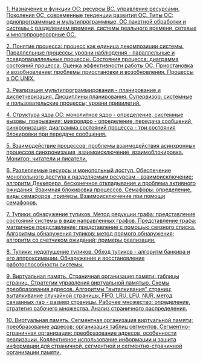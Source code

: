 [1. Назначение и функции ОС: ресурсы ВС, управление ресурсами. Поколения ОС, современные тенденции развития ОС. Типы ОС: однопрограммные и мультипрограммные, ОС пакетной обработки и системы с разделением времени, системы реального времени, сетевые и многопроцессорные ОС.](./os/1.md)

[2. Понятие процесса: процесс как единица декомпозиции системы. Параллельные процессы: уровни наблюдения - параллельные и псевдопараллельные процессы. Состояния процесса: диаграмма состояний процесса. Оценка эффективности работы ОС. Приостановка и возобновление; проблемы приостановки и возобновления. Процессы в OC UNIX.](./os/2.md)

[3. Реализация мультипрограммирования - планирование и диспетчеризация. Дисциплины планирования. Супервизор: системные и пользовательские процессы; уровни привилегий.](./os/3.md)

[4. Структура ядра ОС: монолитное ядро - определение, системные вызовы, прерывания; микроядро - определение, передача сообщений, синхронизация; диаграмма состояний процесса - три состояния блокировки при передаче сообщения.](./os/4.md)

[5. Взаимодействие процессов: проблемы взаимодействия асинхронных процессов синхронизация, взаимоисключение, взаимоблокировка. Монитор: читатели и писатели.](./os/5.md)

[6. Разделяемые ресурсы и монопольный доступ. Обеспечение монопольного доступа к разделяемым ресурсам - взаимоисключение: алгоритм Деккерера, бесконечное откладывание и проблема активного ожидания. Взаимная блокировка процессов. Семафоры: определение, виды семафоров, примеры. Взаимоисключение при помощи семафоров.](./os/6.md)

[7. Тупики: обнаружение тупиков. Метод редукции графа: представление состояний системы в виде направленных графов. Представление графа: матричное представление; представление с помощью связного списка. Алгоритмы обнаружения тупиков: метод прямого обнаружения; алгоритм со счетчиком ожиданий; примеры реализации.](./os/7.md)

[8. Тупики: недопущение тупиков. Обход тупиков - алгоритм банкира и его аппроксимации. Обнаружение и восстановление работоспособности системы.](./os/8.md)

[9. Виртуальная память. Страничная организация памяти: таблицы страниц. Стратегии управления виртуальной памятью. Схемы преобразования адресов. Алгоритмы "выталкивания" страниц: выталкивание случайной страницы, FIFO, LRU, LFU, NUR, метод связанных пар - размер страницы. Рабочее множество: определение, стратегия рабочего множества. Анализ страничного распределения.](./os/9.md)

[10. Виртуальная память. Сегментная организация виртуальной памяти; преобразование адресов; организация таблиц сегментов. Сегментно-страничная организация: преобразование адресов, особенности реализации. Коллективное использование информации и защита информации для страничной, сегментной и сегментно-страничной организации памяти.](./os/10.md)
